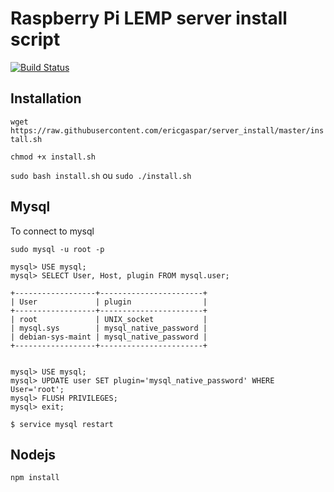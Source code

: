 # Raspberry Pi LEMP server install script

[![Build Status](https://travis-ci.org/ericgaspar/server_install.svg?branch=testing)](https://travis-ci.org/ericgaspar/server_install)

## Installation

`wget https://raw.githubusercontent.com/ericgaspar/server_install/master/install.sh`

`chmod +x install.sh`

`sudo bash install.sh` ou `sudo ./install.sh`

## Mysql
To connect to mysql

```
sudo mysql -u root -p

mysql> USE mysql;
mysql> SELECT User, Host, plugin FROM mysql.user;

+------------------+-----------------------+
| User             | plugin                |
+------------------+-----------------------+
| root             | UNIX_socket           |
| mysql.sys        | mysql_native_password |
| debian-sys-maint | mysql_native_password |
+------------------+-----------------------+


mysql> USE mysql;
mysql> UPDATE user SET plugin='mysql_native_password' WHERE User='root';
mysql> FLUSH PRIVILEGES;
mysql> exit;

$ service mysql restart

```

## Nodejs

```
npm install
```